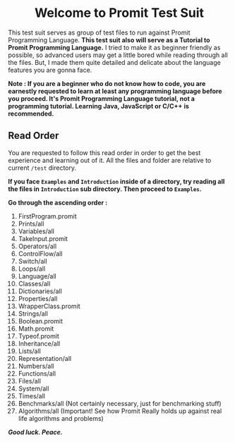 <h1 align= "center">Welcome to Promit Test Suit</h1>

<p>This test suit serves as group of test files to run against Promit Programming Language. <b>This test suit also will serve as a Tutorial to Promit Programming Language.</b> I tried to make it as beginner friendly as possible, so advanced users may get a little bored while reading through all the files. But, I made them quite detailed and delicate about the language features you are gonna face.</p>

<p><b>Note : If you are a beginner who do not know how to code, you are earnestly requested to learn at least any programming language before you proceed. It's Promit Programming Language tutorial, not a programming tutorial. Learning Java, JavaScript or C/C++ is recommended.</b></p>

## Read Order

You are requested to follow this read order in order to get the best experience and learning out of it. All the files and folder are relative to current ``/test``  directory.

<b>If you face ``Examples`` and ``Introduction`` inside of a directory, try reading all the files in ``Introduction`` sub directory. Then proceed to ``Examples``.</b>

**Go through the ascending order :**
 1. FirstProgram.promit
 2. Prints/all
 3. Variables/all
 4. TakeInput.promit
 5. Operators/all
 6. ControlFlow/all
 7. Switch/all
 8. Loops/all
 9. Language/all
 10. Classes/all
 11. Dictionaries/all 
 12. Properties/all 
 13. WrapperClass.promit
 14. Strings/all
 15. Boolean.promit
 16. Math.promit
 17. Typeof.promit
 18. Inheritance/all
 19. Lists/all
 20. Representation/all
 21. Numbers/all
 22. Functions/all
 23. Files/all
 24. System/all
 25. Times/all
 26. Benchmarks/all (Not certainly necessary, just for benchmarking stuff)
 27. Algorithms/all (Important! See how Promit Really holds up against real life algorithms and problems)

<b><i>Good luck. Peace.</i><b>
